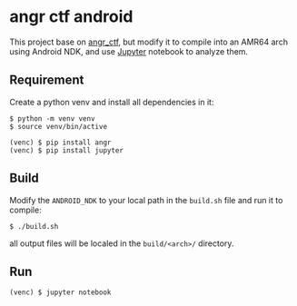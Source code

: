 # angr ctf android

This project base on [angr_ctf](https://github.com/jakespringer/angr_ctf), but  modify it to compile into an AMR64 arch using Android NDK, and use [Jupyter](https://jupyter.org/) notebook to analyze them.


## Requirement

Create a python venv and install all dependencies in it:
```
$ python -m venv venv
$ source venv/bin/active

(venc) $ pip install angr
(venc) $ pip install jupyter
```

## Build

Modify the `ANDROID_NDK` to your local path in the `build.sh` file and run it to compile:
```
$ ./build.sh
```
all output files will be localed in the `build/<arch>/` directory.

## Run

```
(venc) $ jupyter notebook
```

